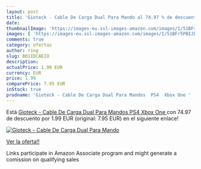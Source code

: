 ```yaml
---
layout: post
title: 'Gioteck - Cable De Carga Dual Para Mando al 74.97 % de descuento'
date: 
thumbnailImage: 'https://images-eu.ssl-images-amazon.com/images/I/51BFr5PBIJL._SL200_.jpg'
images: [ 'https://images-eu.ssl-images-amazon.com/images/I/51BFr5PBIJL._SL200_.jpg' ]
comments: true
category: ofertas
author: ring
slug: B01IDCAEIO
description:
actualPrice: 1.99 EUR
currency: EUR
price: 1.99
comparePrice: 7.95 EUR
inStock: true
prodname: 'Gioteck - Cable De Carga Dual Para Mandos  PS4  Xbox One '
---
```


Está [Gioteck - Cable De Carga Dual Para Mandos  PS4  Xbox One ](https://www.amazon.es/dp/B01IDCAEIO/?tag=tolees-21) con 74.97 de descuento por 1.99 EUR (original: 7.95 EUR) en el siguiente enlace!

[![Gioteck - Cable De Carga Dual Para Mando](https://images-eu.ssl-images-amazon.com/images/I/51BFr5PBIJL._SL200_.jpg)](https://www.amazon.es/dp/B01IDCAEIO/?tag=tolees-21)

[Ver la oferta!!](https://www.amazon.es/dp/B01IDCAEIO/?tag=tolees-21)

Links participate in Amazon Associate program and might generate a comission on qualifying sales


